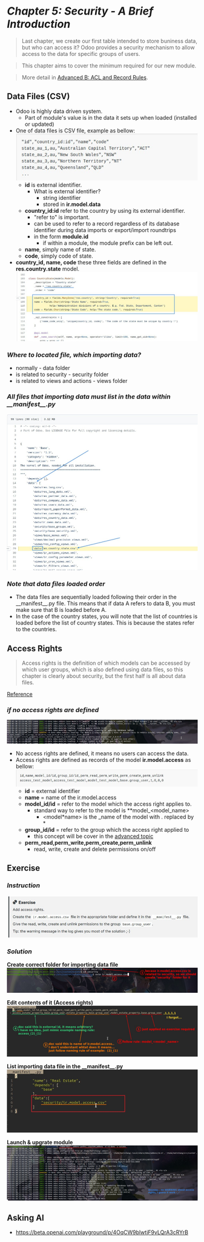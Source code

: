 # **_Chapter 5: Security - A Brief Introduction_**

> Last chapter, we create our first table intended to store buniness data, but who can access it? Odoo provides a security mechanism to allow access to the data for specific groups of users.

> This chapter aims to cover the minimum required for our new module.

> More detail in [Advanced B: ACL and Record Rules](https://www.odoo.com/documentation/16.0/developer/howtos/rdtraining/B_acl_irrules.html#howto-rdtraining-b-acl-irrules).

## **Data Files (CSV)**

- Odoo is highly data driven system.
  - Part of module's value is in the data it sets up when loaded (installed or updated)
- One of data files is CSV file, example as bellow:
  ![Alt example of data file(csv) list of contry states](pic/01.jpg)
  - **id** is external identifier.
    - What is external identifier?
      - string identifier
      - stored in **ir.model.data**
  - **country_id:id** refer to the country by using its external identifier.
    - "refer to" is important.
    - can be used to refer to a record regardless of its database identifier during data imports or export/import roundtrips
    - in the form **module.id**
      - if within a module, the module prefix can be left out.
  - **name**, simply name of state.
  - **code**, simply code of state.
- **country_id, name, code** these three fields are defined in the **res.country.state** model.
  ![Alt](pic/03.jpg)

### _Where to located file, which importing data?_

- normally - data folder
- is related to security - security folder
- is related to views and actions - views folder

### _All files that importing data must list in the **data** within \_\_manifest\_\_.py_

![Alt](pic/04.jpg)

### _Note that data files loaded order_

- The data files are sequentially loaded following their order in the \_\_manifest\_\_.py file. This means that if data A refers to data B, you must make sure that B is loaded before A.
- In the case of the country states, you will note that the list of countries is loaded before the list of country states. This is because the states refer to the countries.

## **Access Rights**

> Access rights is the definition of which models can be accessed by which user groups, which is also defined using data files, so this chapter is clearly about security, but the first half is all about data files.

[Reference](https://www.odoo.com/documentation/16.0/developer/reference/backend/security.html#reference-security-acl)

### _if no access rights are defined_

![Alt](pic/05.jpg)

- No access rights are defined, it means no users can access the data.
- Access rights are defined as records of the model **ir.model.access** as bellow:
  ![Alt](pic/06.jpg)
  - **id** = external identifier
  - **name** = name of the ir.model.access
  - **model_id/id** = refer to the model which the access right applies to.
    - standard way to refer to the model is \*\*model\_<model_name>
      - <model*name> is the \_name of the model with . replaced by *
  - **group_id/id** = refer to the group which the access right applied to
    - this concept will be cover in the [advanced topic](https://www.odoo.com/documentation/16.0/developer/howtos/rdtraining/N_security.html#howto-rdtraining-n-security)
  - **perm_read,perm_write,perm_create,perm_unlink**
    - read, write, create and delete permissions on/off

## **Exercise**

### _Instruction_

![Alt exercise: create ir.model.access.csv](pic/02.jpg)

### _Solution_

**Create correct folder for importing data file**
![Alt create folder for importing data file](pic/07.jpg)

**Edit contents of it (Access rights)**
![Alt edit contents of it (its about access rights)](pic/08.jpg)

**List importing data file in the \_\_manifest\_\_.py**
![Alt list it in the manifest](pic/10.jpg)

**Launch & upgrate module**
![Alt launch & upgrate module](pic/09.jpg)

## **Asking AI**

- https://beta.openai.com/playground/p/4OqCW9blwtjF9vLQrA3cRYrB
